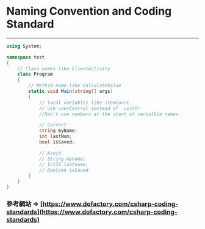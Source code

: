 # Naming Convention and Coding Standard

---

```csharp
using System;

namespace test
{
    // Class names like ClientActivity
    class Program
    {
        // Methid name like CalculateValue
        static void Main(string[] args)
        {
            // local variables like itemCount
            // use userControl instead of  usrCtr
            //Don't use numbers at the start of varialble names

            // Correct
            string myName;
            int lastNum;
            bool isSaved;

            // Avoid
            // String myname;
            // Int32 lastname;
            // Boolean isSaved
        }
    }
}
```

### 參考網站 ⇒ [https://www.dofactory.com/csharp-coding-standards](https://www.dofactory.com/csharp-coding-standards)